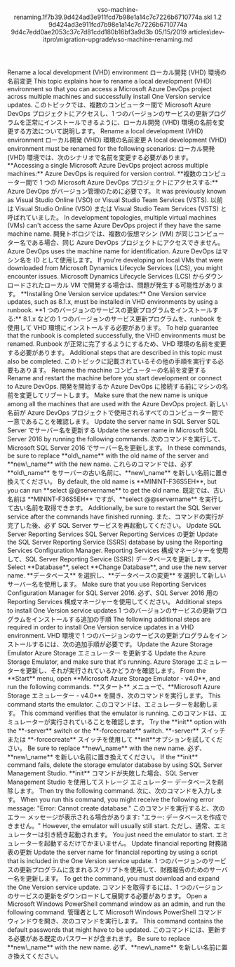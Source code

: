 <?xml version="1.0" encoding="UTF-8"?>
<xliff xmlns:logoport="urn:logoport:xliffeditor:xliff-extras:1.0" xmlns:tilt="urn:logoport:xliffeditor:tilt-non-translatables:1.0" xmlns:xsi="http://www.w3.org/2001/XMLSchema-instance" xmlns="urn:oasis:names:tc:xliff:document:1.2" xmlns:xliffext="urn:microsoft:content:schema:xliffextensions" version="1.2" xsi:schemaLocation="urn:oasis:names:tc:xliff:document:1.2 xliff-core-1.2-transitional.xsd">
  <file datatype="xml" source-language="en-US" original="vso-machine-renaming.md" target-language="ja-JP">
    <header>
      <tool tool-company="Microsoft" tool-version="1.0-7889195" tool-name="mdxliff" tool-id="mdxliff"/>
      <xliffext:skl_file_name>vso-machine-renaming.1f7b39.9d424ad3e911fcd7b98e1a14c7c7226b6710774a.skl</xliffext:skl_file_name>
      <xliffext:version>1.2</xliffext:version>
      <xliffext:ms.openlocfilehash>9d424ad3e911fcd7b98e1a14c7c7226b6710774a</xliffext:ms.openlocfilehash>
      <xliffext:ms.sourcegitcommit>9d4c7edd0ae2053c37c7d81cdd180b16bf3a9d3b</xliffext:ms.sourcegitcommit>
      <xliffext:ms.lasthandoff>05/15/2019</xliffext:ms.lasthandoff>
      <xliffext:ms.openlocfilepath>articles\dev-itpro\migration-upgrade\vso-machine-renaming.md</xliffext:ms.openlocfilepath>
    </header>
    <body>
      <group extype="content" id="content">
        <trans-unit xml:space="preserve" translate="yes" id="101" restype="x-metadata">
          <source>Rename a local development (VHD) environment</source>
        <target logoport:matchpercent="101" state="translated" state-qualifier="leveraged-tm">ローカル開発 (VHD) 環境の名前変更</target></trans-unit>
        <trans-unit xml:space="preserve" translate="yes" id="102" restype="x-metadata">
          <source>This topic explains how to rename a local development (VHD) environment so that you can access a Microsoft Azure DevOps project across multiple machines and successfully install One Version service updates.</source>
        <target logoport:matchpercent="101" state="translated" state-qualifier="leveraged-tm">このトピックでは、複数のコンピューター間で Microsoft Azure DevOps プロジェクトにアクセスし、1 つのバージョンのサービスの更新プログラムを正常にインストールできるように、ローカル開発 (VHD) 環境の名前を変更する方法について説明します。</target></trans-unit>
        <trans-unit xml:space="preserve" translate="yes" id="103">
          <source>Rename a local development (VHD) environment</source>
        <target logoport:matchpercent="101" state="translated" state-qualifier="leveraged-tm">ローカル開発 (VHD) 環境の名前変更</target></trans-unit>
        <trans-unit xml:space="preserve" translate="yes" id="104">
          <source>A local development (VHD) environment must be renamed for the following scenarios:</source>
        <target logoport:matchpercent="101" state="translated" state-qualifier="leveraged-tm">ローカル開発 (VHD) 環境では、次のシナリオで名前を変更する必要があります。</target></trans-unit>
        <trans-unit xml:space="preserve" translate="yes" id="105">
          <source><bpt id="p1">**</bpt>Accessing a single Microsoft Azure DevOps project across multiple machines:<ept id="p1">**</ept> Azure DevOps is required for version control.</source>
        <target logoport:matchpercent="101" state="translated" state-qualifier="leveraged-tm"><bpt id="p1">**</bpt>複数のコンピューター間で 1 つの Microsoft Azure DevOps プロジェクトにアクセスする:<ept id="p1">**</ept> Azure DevOps がバージョン管理のために必要です。</target></trans-unit>
        <trans-unit xml:space="preserve" translate="yes" id="106">
          <source>It was previously known as Visual Studio Online (VSO) or Visual Studio Team Services (VSTS).</source>
        <target logoport:matchpercent="101" state="translated" state-qualifier="leveraged-tm">以前は Visual Studio Online (VSO) または Visual Studio Team Services (VSTS) と呼ばれていました。</target></trans-unit>
        <trans-unit xml:space="preserve" translate="yes" id="107">
          <source>In development topologies, multiple virtual machines (VMs) can't access the same Azure DevOps project if they have the same machine name.</source>
        <target logoport:matchpercent="101" state="translated" state-qualifier="leveraged-tm">開発トポロジでは、複数の仮想マシン (VM) が同じコンピューター名である場合、同じ Azure DevOps プロジェクトにアクセスできません。</target></trans-unit>
        <trans-unit xml:space="preserve" translate="yes" id="108">
          <source>Azure DevOps uses the machine name for identification.</source>
        <target logoport:matchpercent="101" state="translated" state-qualifier="leveraged-tm">Azure DevOps はマシン名を ID として使用します。</target></trans-unit>
        <trans-unit xml:space="preserve" translate="yes" id="109">
          <source>If you're developing on local VMs that were downloaded from Microsoft Dynamics Lifecycle Services (LCS), you might encounter issues.</source>
        <target logoport:matchpercent="101" state="translated" state-qualifier="leveraged-tm">Microsoft Dynamics Lifecycle Services (LCS) からダウンロードされたローカル VM で開発する場合は、問題が発生する可能性があります。</target></trans-unit>
        <trans-unit xml:space="preserve" translate="yes" id="110">
          <source><bpt id="p1">**</bpt>Installing One Version service updates:<ept id="p1">**</ept> One Version service updates, such as 8.1.x, must be installed in VHD environments by using a runbook.</source>
        <target logoport:matchpercent="101" state="translated" state-qualifier="leveraged-tm"><bpt id="p1">**</bpt>1 つのバージョンのサービスの更新プログラムをインストールする:<ept id="p1">**</ept> 8.1.x などの 1 つのバージョンのサービス更新プログラムを、runbook を使用して VHD 環境にインストールする必要があります。</target></trans-unit>
        <trans-unit xml:space="preserve" translate="yes" id="111">
          <source>To help guarantee that the runbook is completed successfully, the VHD environments must be renamed.</source>
        <target logoport:matchpercent="101" state="translated" state-qualifier="leveraged-tm">Runbook が正常に完了するようにするため、VHD 環境の名前を変更する必要があります。</target></trans-unit>
        <trans-unit xml:space="preserve" translate="yes" id="112">
          <source>Additional steps that are described in this topic must also be completed.</source>
        <target logoport:matchpercent="101" state="translated" state-qualifier="leveraged-tm">このトピックに記載されているその他の手順を実行する必要もあります。</target></trans-unit>
        <trans-unit xml:space="preserve" translate="yes" id="113">
          <source>Rename the machine</source>
        <target logoport:matchpercent="101" state="translated" state-qualifier="leveraged-tm">コンピューターの名前を変更する</target></trans-unit>
        <trans-unit xml:space="preserve" translate="yes" id="114">
          <source>Rename and restart the machine before you start development or connect to Azure DevOps.</source>
        <target logoport:matchpercent="101" state="translated" state-qualifier="leveraged-tm">開発を開始するか Azure DevOps に接続する前にマシンの名前を変更してリブートします。</target></trans-unit>
        <trans-unit xml:space="preserve" translate="yes" id="115">
          <source>Make sure that the new name is unique among all the machines that are used with the Azure DevOps project.</source>
        <target logoport:matchpercent="101" state="translated" state-qualifier="leveraged-tm">新しい名前が Azure DevOps プロジェクトで使用されるすべてのコンピューター間で一意であることを確認します。</target></trans-unit>
        <trans-unit xml:space="preserve" translate="yes" id="116">
          <source>Update the server name in SQL Server</source>
        <target logoport:matchpercent="101" state="translated" state-qualifier="leveraged-tm">SQL Server でサーバー名を更新する</target></trans-unit>
        <trans-unit xml:space="preserve" translate="yes" id="117">
          <source>Update the server name in Microsoft SQL Server 2016 by running the following commands.</source>
        <target logoport:matchpercent="101" state="translated" state-qualifier="leveraged-tm">次のコマンドを実行して、Microsoft SQL Server 2016 でサーバー名を更新します。</target></trans-unit>
        <trans-unit xml:space="preserve" translate="yes" id="118">
          <source>In these commands, be sure to replace <bpt id="p1">**</bpt>old<ph id="ph1">\_</ph>name<ept id="p1">**</ept> with the old name of the server and <bpt id="p2">**</bpt>new<ph id="ph2">\_</ph>name<ept id="p2">**</ept> with the new name.</source>
        <target logoport:matchpercent="101" state="translated" state-qualifier="leveraged-tm">これらのコマンドでは、必ず <bpt id="p1">**</bpt>old<ph id="ph1">\_</ph>name<ept id="p1">**</ept> をサーバーの古い名前に、<bpt id="p2">**</bpt>new<ph id="ph2">\_</ph>name<ept id="p2">**</ept> を新しい名前に置き換えてください。</target></trans-unit>
        <trans-unit xml:space="preserve" translate="yes" id="119">
          <source>By default, the old name is <bpt id="p1">**</bpt>MININT-F36S5EH<ept id="p1">**</ept>, but you can run <bpt id="p2">**</bpt>select @@servername<ept id="p2">**</ept> to get the old name.</source>
        <target logoport:matchpercent="101" state="translated" state-qualifier="leveraged-tm">既定では、古い名前は <bpt id="p1">**</bpt>MININT-F36S5EH<ept id="p1">**</ept> ですが、<bpt id="p2">**</bpt>select @@servername<ept id="p2">**</ept> を実行して古い名前を取得できます。</target></trans-unit>
        <trans-unit xml:space="preserve" translate="yes" id="120">
          <source>Additionally, be sure to restart the SQL Server service after the commands have finished running.</source>
        <target logoport:matchpercent="101" state="translated" state-qualifier="leveraged-tm">また、コマンドの実行が完了した後、必ず SQL Server サービスを再起動してください。</target></trans-unit>
        <trans-unit xml:space="preserve" translate="yes" id="121">
          <source>Update SQL Server Reporting Services</source>
        <target logoport:matchpercent="101" state="translated" state-qualifier="leveraged-tm">SQL Server Reporting Services の更新</target></trans-unit>
        <trans-unit xml:space="preserve" translate="yes" id="122">
          <source>Update the SQL Server Reporting Service (SSRS) database by using the Reporting Services Configuration Manager.</source>
        <target logoport:matchpercent="101" state="translated" state-qualifier="leveraged-tm">Reporting Services 構成マネージャーを使用して、SQL Server Reporting Service (SSRS) データベースを更新します。</target></trans-unit>
        <trans-unit xml:space="preserve" translate="yes" id="123">
          <source>Select <bpt id="p1">**</bpt>Database<ept id="p1">**</ept>, select <bpt id="p2">**</bpt>Change Database<ept id="p2">**</ept>, and use the new server name.</source>
        <target logoport:matchpercent="101" state="translated" state-qualifier="leveraged-tm"><bpt id="p1">**</bpt>データベース<ept id="p1">**</ept> を選択し、<bpt id="p2">**</bpt>データベースの変更<ept id="p2">**</ept> を選択して新しいサーバー名を使用します。</target></trans-unit>
        <trans-unit xml:space="preserve" translate="yes" id="124">
          <source>Make sure that you use Reporting Services Configuration Manager for SQL Server 2016.</source>
        <target logoport:matchpercent="101" state="translated" state-qualifier="leveraged-tm">必ず、SQL Server 2016 用の Reporting Services 構成マネージャーを使用してください。</target></trans-unit>
        <trans-unit xml:space="preserve" translate="yes" id="125">
          <source>Additional steps to install One Version service updates</source>
        <target logoport:matchpercent="101" state="translated" state-qualifier="leveraged-tm">1 つのバージョンのサービスの更新プログラムをインストールする追加の手順</target></trans-unit>
        <trans-unit xml:space="preserve" translate="yes" id="126">
          <source>The following additional steps are required in order to install One Version service updates in a VHD environment.</source>
        <target logoport:matchpercent="101" state="translated" state-qualifier="leveraged-tm">VHD 環境で 1 つのバージョンのサービスの更新プログラムをインストールするには、次の追加手順が必要です。</target></trans-unit>
        <trans-unit xml:space="preserve" translate="yes" id="127">
          <source>Update the Azure Storage Emulator</source>
        <target logoport:matchpercent="101" state="translated" state-qualifier="leveraged-tm">Azure Storage エミュレーター を更新する</target></trans-unit>
        <trans-unit xml:space="preserve" translate="yes" id="128">
          <source>Update the Azure Storage Emulator, and make sure that it's running.</source>
        <target logoport:matchpercent="101" state="translated" state-qualifier="leveraged-tm">Azure Storage エミュレーターを更新し、それが実行されているかどうかを確認します。</target></trans-unit>
        <trans-unit xml:space="preserve" translate="yes" id="129">
          <source>From the <bpt id="p1">**</bpt>Start<ept id="p1">**</ept> menu, open <bpt id="p2">**</bpt>Microsoft Azure Storage Emulator - v4.0<ept id="p2">**</ept>, and run the following commands.</source>
        <target logoport:matchpercent="101" state="translated" state-qualifier="leveraged-tm"><bpt id="p1">**</bpt>スタート<ept id="p1">**</ept> メニューで、<bpt id="p2">**</bpt>Microsoft Azure Storage エミュレーター - v4.0<ept id="p2">**</ept> を開き、次のコマンドを実行します。</target></trans-unit>
        <trans-unit xml:space="preserve" translate="yes" id="130">
          <source>This command starts the emulator.</source>
        <target logoport:matchpercent="101" state="translated" state-qualifier="leveraged-tm">このコマンドは、エミュレーターを起動します。</target></trans-unit>
        <trans-unit xml:space="preserve" translate="yes" id="131">
          <source>This command verifies that the emulator is running.</source>
        <target logoport:matchpercent="101" state="translated" state-qualifier="leveraged-tm">このコマンドは、エミュレーターが実行されていることを確認します。</target></trans-unit>
        <trans-unit xml:space="preserve" translate="yes" id="132">
          <source>Try the <bpt id="p1">**</bpt>init<ept id="p1">**</ept> option with the <bpt id="p2">**</bpt>-server<ept id="p2">**</ept> switch or the <bpt id="p3">**</bpt>-forcecreate<ept id="p3">**</ept> switch.</source>
        <target logoport:matchpercent="101" state="translated" state-qualifier="leveraged-tm"><bpt id="p2">**</bpt>-server<ept id="p2">**</ept> スイッチまたは <bpt id="p3">**</bpt>-forcecreate<ept id="p3">**</ept> スイッチを使用して <bpt id="p1">**</bpt>init<ept id="p1">**</ept>オプションを試してください。</target></trans-unit>
        <trans-unit xml:space="preserve" translate="yes" id="133">
          <source>Be sure to replace <bpt id="p1">**</bpt>new<ph id="ph1">\_</ph>name<ept id="p1">**</ept> with the new name.</source>
        <target logoport:matchpercent="101" state="translated" state-qualifier="leveraged-tm">必ず、<bpt id="p1">**</bpt>new<ph id="ph1">\_</ph>name<ept id="p1">**</ept> を新しい名前に置き換えてください。</target></trans-unit>
        <trans-unit xml:space="preserve" translate="yes" id="134">
          <source>If the <bpt id="p1">**</bpt>init<ept id="p1">**</ept> command fails, delete the storage emulator database by using SQL Server Management Studio.</source>
        <target logoport:matchpercent="101" state="translated" state-qualifier="leveraged-tm"><bpt id="p1">**</bpt>init<ept id="p1">**</ept> コマンドが失敗した場合、SQL Server Management Studio を使用してストレージ エミュレーター データベースを削除します。</target></trans-unit>
        <trans-unit xml:space="preserve" translate="yes" id="135">
          <source>Then try the following command.</source>
        <target logoport:matchpercent="101" state="translated" state-qualifier="leveraged-tm">次に、次のコマンドを入力します。</target></trans-unit>
        <trans-unit xml:space="preserve" translate="yes" id="136">
          <source>When you run this command, you might receive the following error message: "Error: Cannot create database."</source>
        <target logoport:matchpercent="101" state="translated" state-qualifier="leveraged-tm">このコマンドを実行すると、次のエラー メッセージが表示される場合があります: "エラー: データベースを作成できません。"</target></trans-unit>
        <trans-unit xml:space="preserve" translate="yes" id="137">
          <source>However, the emulator will usually still start.</source>
        <target logoport:matchpercent="101" state="translated" state-qualifier="leveraged-tm">ただし、通常、エミュレーターは引き続き起動されます。</target></trans-unit>
        <trans-unit xml:space="preserve" translate="yes" id="138">
          <source>You just need the emulator to start.</source>
        <target logoport:matchpercent="101" state="translated" state-qualifier="leveraged-tm">エミュレーターを起動するだけでかまいません。</target></trans-unit>
        <trans-unit xml:space="preserve" translate="yes" id="139">
          <source>Update financial reporting</source>
        <target logoport:matchpercent="101" state="translated" state-qualifier="leveraged-tm">財務諸表の更新</target></trans-unit>
        <trans-unit xml:space="preserve" translate="yes" id="140">
          <source>Update the server name for financial reporting by using a script that is included in the One Version service update.</source>
        <target logoport:matchpercent="101" state="translated" state-qualifier="leveraged-tm">1 つのバージョンのサービスの更新プログラムに含まれるスクリプトを使用して、財務報告のためのサーバー名を更新します。</target></trans-unit>
        <trans-unit xml:space="preserve" translate="yes" id="141">
          <source>To get the command, you must download and expand the One Version service update.</source>
        <target logoport:matchpercent="101" state="translated" state-qualifier="leveraged-tm">コマンドを取得するには、1 つのバージョンのサービスの更新をダウンロードして展開する必要があります。</target></trans-unit>
        <trans-unit xml:space="preserve" translate="yes" id="142">
          <source>Open a Microsoft Windows PowerShell command window as an admin, and run the following command.</source>
        <target logoport:matchpercent="101" state="translated" state-qualifier="leveraged-tm">管理者として Microsoft Windows PowerShell コマンド ウィンドウを開き、次のコマンドを実行します。</target></trans-unit>
        <trans-unit xml:space="preserve" translate="yes" id="143">
          <source>This command contains the default passwords that might have to be updated.</source>
        <target logoport:matchpercent="101" state="translated" state-qualifier="leveraged-tm">このコマンドには、更新する必要がある既定のパスワードが含まれます。</target></trans-unit>
        <trans-unit xml:space="preserve" translate="yes" id="144">
          <source>Be sure to replace <bpt id="p1">**</bpt>new<ph id="ph1">\_</ph>name<ept id="p1">**</ept> with the new name.</source>
        <target logoport:matchpercent="101" state="translated" state-qualifier="leveraged-tm">必ず、<bpt id="p1">**</bpt>new<ph id="ph1">\_</ph>name<ept id="p1">**</ept> を新しい名前に置き換えてください。</target></trans-unit>
      </group>
    </body>
  </file>
</xliff>